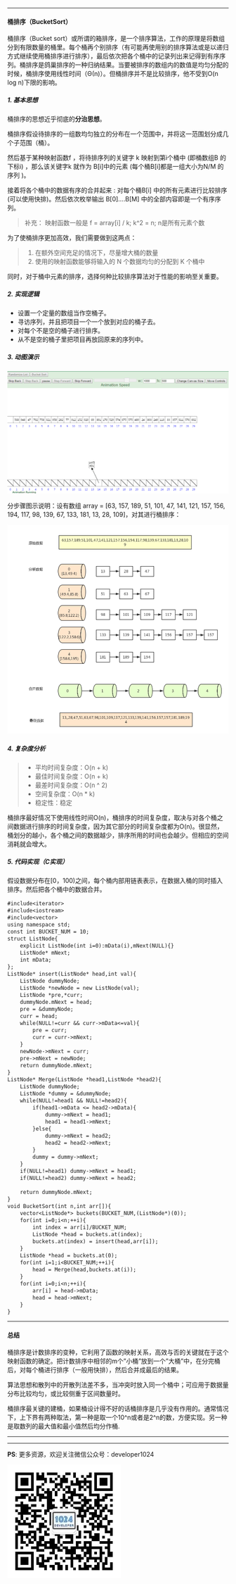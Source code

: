 ----------

#### 桶排序（BucketSort）
桶排序（Bucket sort）或所谓的箱排序，是一个排序算法，工作的原理是将数组分到有限数量的桶里。每个桶再个别排序（有可能再使用别的排序算法或是以递归方式继续使用桶排序进行排序），最后依次把各个桶中的记录列出来记得到有序序列。桶排序是鸽巢排序的一种归纳结果。当要被排序的数组内的数值是均匀分配的时候，桶排序使用线性时间（Θ(n)）。但桶排序并不是比较排序，他不受到O(n log n)下限的影响。

##### 1. 基本思想
桶排序的思想近乎彻底的**分治思想**。

桶排序假设待排序的一组数均匀独立的分布在一个范围中，并将这一范围划分成几个子范围（桶）。

然后基于某种映射函数f ，将待排序列的关键字 k 映射到第i个桶中 (即桶数组B 的下标i) ，那么该关键字k 就作为 B[i]中的元素 (每个桶B[i]都是一组大小为N/M 的序列 )。

接着将各个桶中的数据有序的合并起来 : 对每个桶B[i] 中的所有元素进行比较排序 (可以使用快排)。然后依次枚举输出 B[0]….B[M] 中的全部内容即是一个有序序列。

> 补充： 映射函数一般是 f = array[i] / k; k^2 = n; n是所有元素个数

为了使桶排序更加高效，我们需要做到这两点：
>  1. 在额外空间充足的情况下，尽量增大桶的数量
>  2. 使用的映射函数能够将输入的 N 个数据均匀的分配到 K 个桶中

同时，对于桶中元素的排序，选择何种比较排序算法对于性能的影响至关重要。

##### 2. 实现逻辑
- 设置一个定量的数组当作空桶子。
- 寻访序列，并且把项目一个一个放到对应的桶子去。
- 对每个不是空的桶子进行排序。
- 从不是空的桶子里把项目再放回原来的序列中。

##### 3. 动图演示

![这里写图片描述](./image/bucket_sort.gif)

分步骤图示说明：设有数组 array = [63, 157, 189, 51, 101, 47, 141, 121, 157, 156, 194, 117, 98, 139, 67, 133, 181, 13, 28, 109]，对其进行桶排序：

![这里写图片描述](./image/bucket_sort_01.png)

##### 4. 复杂度分析
> - 平均时间复杂度：O(n + k)
> - 最佳时间复杂度：O(n + k)
> - 最差时间复杂度：O(n ^ 2)
> - 空间复杂度：O(n * k)
> - 稳定性：稳定

桶排序最好情况下使用线性时间O(n)，桶排序的时间复杂度，取决与对各个桶之间数据进行排序的时间复杂度，因为其它部分的时间复杂度都为O(n)。很显然，桶划分的越小，各个桶之间的数据越少，排序所用的时间也会越少。但相应的空间消耗就会增大。

##### 5. 代码实现（C实现）

假设数据分布在[0，100)之间，每个桶内部用链表表示，在数据入桶的同时插入排序。然后把各个桶中的数据合并。

```
#include<iterator>
#include<iostream>
#include<vector>
using namespace std;
const int BUCKET_NUM = 10;
struct ListNode{
	explicit ListNode(int i=0):mData(i),mNext(NULL){}
	ListNode* mNext;
	int mData;
};
ListNode* insert(ListNode* head,int val){
	ListNode dummyNode;
	ListNode *newNode = new ListNode(val);
	ListNode *pre,*curr;
	dummyNode.mNext = head;
	pre = &dummyNode;
	curr = head;
	while(NULL!=curr && curr->mData<=val){
		pre = curr;
		curr = curr->mNext;
	}
	newNode->mNext = curr;
	pre->mNext = newNode;
	return dummyNode.mNext;
}
ListNode* Merge(ListNode *head1,ListNode *head2){
	ListNode dummyNode;
	ListNode *dummy = &dummyNode;
	while(NULL!=head1 && NULL!=head2){
		if(head1->mData <= head2->mData){
			dummy->mNext = head1;
			head1 = head1->mNext;
		}else{
			dummy->mNext = head2;
			head2 = head2->mNext;
		}
		dummy = dummy->mNext;
	}
	if(NULL!=head1) dummy->mNext = head1;
	if(NULL!=head2) dummy->mNext = head2;

	return dummyNode.mNext;
}
void BucketSort(int n,int arr[]){
	vector<ListNode*> buckets(BUCKET_NUM,(ListNode*)(0));
	for(int i=0;i<n;++i){
		int index = arr[i]/BUCKET_NUM;
		ListNode *head = buckets.at(index);
		buckets.at(index) = insert(head,arr[i]);
	}
	ListNode *head = buckets.at(0);
	for(int i=1;i<BUCKET_NUM;++i){
		head = Merge(head,buckets.at(i));
	}
	for(int i=0;i<n;++i){
		arr[i] = head->mData;
		head = head->mNext;
	}
}
```

----------

#### 总结

桶排序是计数排序的变种，它利用了函数的映射关系，高效与否的关键就在于这个映射函数的确定。把计数排序中相邻的m个”小桶”放到一个”大桶”中，在分完桶后，对每个桶进行排序（一般用快排），然后合并成最后的结果。

算法思想和散列中的开散列法差不多，当冲突时放入同一个桶中；可应用于数据量分布比较均匀，或比较侧重于区间数量时。

桶排序最关键的建桶，如果桶设计得不好的话桶排序是几乎没有作用的。通常情况下，上下界有两种取法，第一种是取一个10^n或者是2^n的数，方便实现。另一种是取数列的最大值和最小值然后均分作桶.

---
---
**PS**: 更多资源，欢迎关注微信公众号：developer1024

![这里写图片描述](./image/wechat_qrcode.jpeg)
